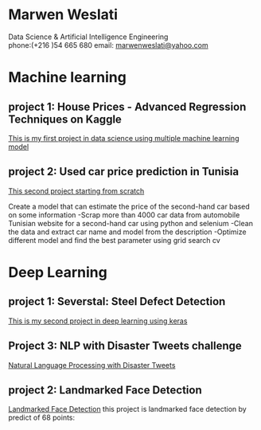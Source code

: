 # Marwen Weslati
Data Science & Artificial Intelligence Engineering<br>
phone:(+216 )54 665 680 email: marwenweslati@yahoo.com

# Machine learning 

## project 1: House Prices - Advanced Regression Techniques on Kaggle 
[This is my first project in data science using multiple machine learning model](https://github.com/Marwen-93/marwen_weslati/blob/main/house-prices-beginner.ipynb)

## project 2: Used car price  prediction in Tunisia
[This second project starting from  scratch](https://github.com/Marwen-93/voiture_occasion)

Create a model that can estimate the price of the second-hand car based on some information -Scrap more than 4000 car data from automobile Tunisian website for a second-hand car using python and selenium -Clean the data and extract car name and model from the description -Optimize different model and find the best parameter using grid search cv




# Deep Learning
## project 1: Severstal: Steel Defect Detection

[This is my second project in deep learning using keras](https://www.kaggle.com/weslatimarwen/keras-model-acc-0-8)

## Project 3: NLP with Disaster Tweets challenge

[Natural Language Processing with Disaster Tweets](https://www.kaggle.com/weslatimarwen/nlp-with-disaster-tweets-challenge)


## project 2: Landmarked Face Detection
[Landmarked Face Detection](https://github.com/Marwen-93/landmarksfaceproject-/blob/main/README.md)
this project is landmarked face detection by predict of 68 points:

